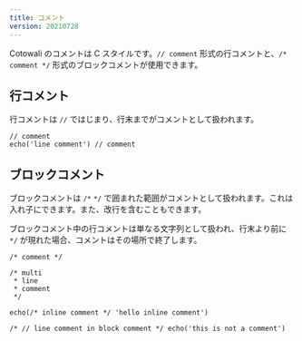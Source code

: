 ```yaml
---
title: コメント
version: 20210728
---
```


Cotowali のコメントは C スタイルです。`// comment` 形式の行コメントと、`/* comment */` 形式のブロックコメントが使用できます。

## 行コメント

行コメントは `//` ではじまり、行末までがコメントとして扱われます。

```
// comment
echo('line comment') // comment
```

## ブロックコメント

ブロックコメントは `/*` `*/` で囲まれた範囲がコメントとして扱われます。これは入れ子にできます。また、改行を含むこともできます。

ブロックコメント中の行コメントは単なる文字列として扱われ、行末より前に `*/` が現れた場合、コメントはその場所で終了します。

```
/* comment */

/* multi
 * line
 * comment
 */

echo(/* inline comment */ 'hello inline comment')

/* // line comment in block comment */ echo('this is not a comment')
```
